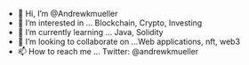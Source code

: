 - 👋 Hi, I’m @Andrewkmueller
- 👀 I’m interested in ... Blockchain, Crypto, Investing
- 🌱 I’m currently learning ... Java, Solidity
- 💞️ I’m looking to collaborate on ...Web applications, nft, web3
- 📫 How to reach me ... Twitter: @andrewkmueller

<!---
Andrewkmueller/Andrewkmueller is a ✨ special ✨ repository because its `README.md` (this file) appears on your GitHub profile.
You can click the Preview link to take a look at your changes.
--->

